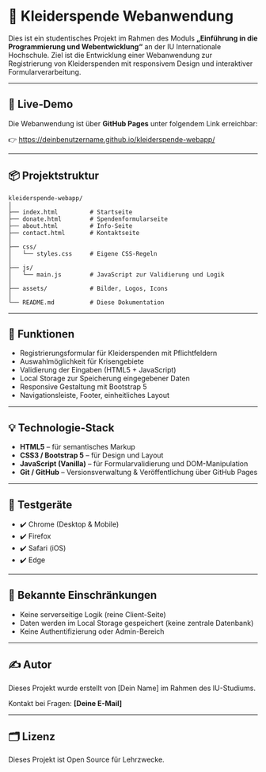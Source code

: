 # 👕 Kleiderspende Webanwendung

Dies ist ein studentisches Projekt im Rahmen des Moduls **„Einführung in die Programmierung und Webentwicklung“** an der IU Internationale Hochschule. Ziel ist die Entwicklung einer Webanwendung zur Registrierung von Kleiderspenden mit responsivem Design und interaktiver Formularverarbeitung.

---

## 🔗 Live-Demo

Die Webanwendung ist über **GitHub Pages** unter folgendem Link erreichbar:

👉 https://deinbenutzername.github.io/kleiderspende-webapp/

---

## 📦 Projektstruktur

```
kleiderspende-webapp/
│
├── index.html         # Startseite
├── donate.html        # Spendenformularseite
├── about.html         # Info-Seite
├── contact.html       # Kontaktseite
│
├── css/
│   └── styles.css     # Eigene CSS-Regeln
│
├── js/
│   └── main.js        # JavaScript zur Validierung und Logik
│
├── assets/            # Bilder, Logos, Icons
│
└── README.md          # Diese Dokumentation
```

---

## 🎯 Funktionen

- Registrierungsformular für Kleiderspenden mit Pflichtfeldern
- Auswahlmöglichkeit für Krisengebiete
- Validierung der Eingaben (HTML5 + JavaScript)
- Local Storage zur Speicherung eingegebener Daten
- Responsive Gestaltung mit Bootstrap 5
- Navigationsleiste, Footer, einheitliches Layout

---

## 💡 Technologie-Stack

- **HTML5** – für semantisches Markup
- **CSS3 / Bootstrap 5** – für Design und Layout
- **JavaScript (Vanilla)** – für Formularvalidierung und DOM-Manipulation
- **Git / GitHub** – Versionsverwaltung & Veröffentlichung über GitHub Pages

---

## 🧪 Testgeräte

- ✔️ Chrome (Desktop & Mobile)
- ✔️ Firefox
- ✔️ Safari (iOS)
- ✔️ Edge

---

## 📌 Bekannte Einschränkungen

- Keine serverseitige Logik (reine Client-Seite)
- Daten werden im Local Storage gespeichert (keine zentrale Datenbank)
- Keine Authentifizierung oder Admin-Bereich

---

## ✍️ Autor

Dieses Projekt wurde erstellt von [Dein Name] im Rahmen des IU-Studiums.

Kontakt bei Fragen: **[Deine E-Mail]**

---

## 🗂️ Lizenz

Dieses Projekt ist Open Source für Lehrzwecke.
